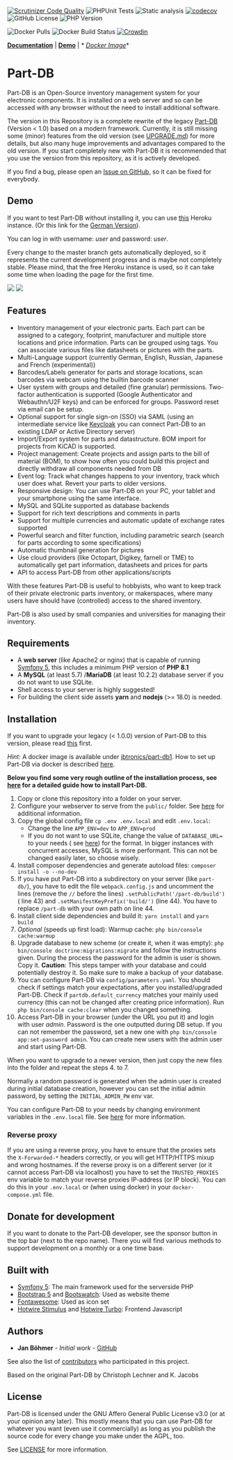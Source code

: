 [![Scrutinizer Code Quality](https://scrutinizer-ci.com/g/Part-DB/Part-DB-symfony/badges/quality-score.png?b=master)](https://scrutinizer-ci.com/g/Part-DB/Part-DB-symfony/?branch=master)
![PHPUnit Tests](https://github.com/Part-DB/Part-DB-symfony/workflows/PHPUnit%20Tests/badge.svg)
![Static analysis](https://github.com/Part-DB/Part-DB-symfony/workflows/Static%20analysis/badge.svg)
[![codecov](https://codecov.io/gh/Part-DB/Part-DB-symfony/branch/master/graph/badge.svg)](https://codecov.io/gh/Part-DB/Part-DB-server)
![GitHub License](https://img.shields.io/github/license/Part-DB/Part-DB-symfony)
![PHP Version](https://img.shields.io/badge/PHP-%3E%3D%208.1-green)

![Docker Pulls](https://img.shields.io/docker/pulls/jbtronics/part-db1)
![Docker Build Status](https://github.com/Part-DB/Part-DB-symfony/workflows/Docker%20Image%20Build/badge.svg)
[![Crowdin](https://badges.crowdin.net/e/8325196085d4bee8c04b75f7c915452a/localized.svg)](https://part-db.crowdin.com/part-db)

**[Documentation](https://docs.part-db.de/)** | **[Demo](https://part-db.herokuapp.com)** | *
*[Docker Image](https://hub.docker.com/r/jbtronics/part-db1)**

# Part-DB

Part-DB is an Open-Source inventory management system for your electronic components.
It is installed on a web server and so can be accessed with any browser without the need to install additional software.

The version in this Repository is a complete rewrite of the legacy [Part-DB](https://github.com/Part-DB/Part-DB)
(Version < 1.0) based on a modern framework.
Currently, it is still missing some (minor) features from the old version 
(see [UPGRADE.md](https://docs.part-db.de/upgrade_legacy.html)) for more details, but also many huge improvements and
advantages compared to the old version.
If you start completely new with Part-DB it is recommended that you use the version from this repository, as it is
actively developed.

If you find a bug, please open an [Issue on GitHub,](https://github.com/Part-DB/Part-DB-server/issues) so it can be fixed
for everybody.

## Demo

If you want to test Part-DB without installing it, you can use [this](https://part-db.herokuapp.com) Heroku instance.
(Or this link for the [German Version](https://part-db.herokuapp.com/de/)).

You can log in with username: *user* and password: *user*.

Every change to the master branch gets automatically deployed, so it represents the current development progress and is
maybe not completely stable. Please mind, that the free Heroku instance is used, so it can take some time when loading
the page
for the first time.

<img src="https://github.com/Part-DB/Part-DB-server/raw/master/docs/assets/readme/part_info.png">
<img src="https://github.com/Part-DB/Part-DB-server/raw/master/docs/assets/readme/parts_list.png">

## Features

* Inventory management of your electronic parts. Each part can be assigned to a category, footprint, manufacturer
  and multiple store locations and price information. Parts can be grouped using tags. You can associate various files
  like datasheets or pictures with the parts.
* Multi-Language support (currently German, English, Russian, Japanese and French (experimental))
* Barcodes/Labels generator for parts and storage locations, scan barcodes via webcam using the builtin barcode scanner
* User system with groups and detailed (fine granular) permissions.
  Two-factor authentication is supported (Google Authenticator and Webauthn/U2F keys) and can be enforced for groups.
  Password reset via email can be setup.
* Optional support for single sign-on (SSO) via SAML (using an intermediate service
  like [Keycloak](https://www.keycloak.org/) you can connect Part-DB to an existing LDAP or Active Directory server)
* Import/Export system for parts and datastructure. BOM import for projects from KiCAD is supported.
* Project management: Create projects and assign parts to the bill of material (BOM), to show how often you could build
  this project and directly withdraw all components needed from DB
* Event log: Track what changes happens to your inventory, track which user does what. Revert your parts to older
  versions.
* Responsive design: You can use Part-DB on your PC, your tablet and your smartphone using the same interface.
* MySQL and SQLite supported as database backends
* Support for rich text descriptions and comments in parts
* Support for multiple currencies and automatic update of exchange rates supported
* Powerful search and filter function, including parametric search (search for parts according to some specifications)
* Automatic thumbnail generation for pictures
* Use cloud providers (like Octopart, Digikey, farnell or TME) to automatically get part information, datasheets and
  prices for parts
* API to access Part-DB from other applications/scripts

With these features Part-DB is useful to hobbyists, who want to keep track of their private electronic parts inventory,
or makerspaces, where many users have should have (controlled) access to the shared inventory.

Part-DB is also used by small companies and universities for managing their inventory.

## Requirements

* A **web server** (like Apache2 or nginx) that is capable of
  running [Symfony 5](https://symfony.com/doc/current/reference/requirements.html),
  this includes a minimum PHP version of **PHP 8.1**
* A **MySQL** (at least 5.7) /**MariaDB** (at least 10.2.2) database server if you do not want to use SQLite.
* Shell access to your server is highly suggested!
* For building the client side assets **yarn** and **nodejs** (>= 18.0) is needed.

## Installation

If you want to upgrade your legacy (< 1.0.0) version of Part-DB to this version, please
read [this](https://docs.part-db.de/upgrade_legacy.html) first.

*Hint:* A docker image is available under [jbtronics/part-db1](https://hub.docker.com/r/jbtronics/part-db1). How to set
up Part-DB via docker is described [here](https://docs.part-db.de/installation/installation_docker.html).

**Below you find some very rough outline of the installation process, see [here](https://docs.part-db.de/installation/)
for a detailed guide how to install Part-DB.**

1. Copy or clone this repository into a folder on your server.
2. Configure your webserver to serve from the `public/` folder.
   See [here](https://symfony.com/doc/current/setup/web_server_configuration.html)
   for additional information.
3. Copy the global config file `cp .env .env.local` and edit `.env.local`:
    * Change the line `APP_ENV=dev` to `APP_ENV=prod`
    * If you do not want to use SQLite, change the value of `DATABASE_URL=` to your needs (
      see [here](http://docs.doctrine-project.org/projects/doctrine-dbal/en/latest/reference/configuration.html#connecting-using-a-url))
      for the format.
      In bigger instances with concurrent accesses, MySQL is more performant. This can not be changed easily later, so
      choose wisely.
4. Install composer dependencies and generate autoload files: `composer install -o --no-dev`
5. If you have put Part-DB into a subdirectory on your server (like `part-db/`), you have to edit the file
   `webpack.config.js` and uncomment the lines (remove the `//` before the lines) `.setPublicPath('/part-db/build')` (
   line 43) and
   `.setManifestKeyPrefix('build/')` (line 44). You have to replace `/part-db` with your own path on line 44.
6. Install client side dependencies and build it: `yarn install` and `yarn build`
7. _Optional_ (speeds up first load): Warmup cache: `php bin/console cache:warmup`
8. Upgrade database to new scheme (or create it, when it was empty): `php bin/console doctrine:migrations:migrate` and
   follow the instructions given. During the process the password for the admin is user is shown. Copy it. **Caution**:
   This steps tamper with your database and could potentially destroy it. So make sure to make a backup of your
   database.
9. You can configure Part-DB via `config/parameters.yaml`. You should check if settings match your expectations, after
   you installed/upgraded Part-DB. Check if `partdb.default_currency` matches your mainly used currency (this can not be
   changed after creating price information).
   Run `php bin/console cache:clear` when you changed something.
10. Access Part-DB in your browser (under the URL you put it) and login with user *admin*. Password is the one outputted
    during DB setup.
    If you can not remember the password, set a new one with `php bin/console app:set-password admin`. You can create
    new users with the admin user and start using Part-DB.

When you want to upgrade to a newer version, then just copy the new files into the folder
and repeat the steps 4. to 7.

Normally a random password is generated when the admin user is created during initial database creation,
however you can set the initial admin password, by setting the `INITIAL_ADMIN_PW` env var.

You can configure Part-DB to your needs by changing environment variables in the `.env.local` file.
See [here](https://docs.part-db.de/configuration.html) for more information.

### Reverse proxy

If you are using a reverse proxy, you have to ensure that the proxies sets the `X-Forwarded-*` headers correctly, or you
will get HTTP/HTTPS mixup and wrong hostnames.
If the reverse proxy is on a different server (or it cannot access Part-DB via localhost) you have to set
the `TRUSTED_PROXIES` env variable to match your reverse proxies IP-address (or IP block). You can do this in
your `.env.local` or (when using docker) in your `docker-compose.yml` file.

## Donate for development

If you want to donate to the Part-DB developer, see the sponsor button in the top bar (next to the repo name).
There you will find various methods to support development on a monthly or a one time base.

## Built with

* [Symfony 5](https://symfony.com/): The main framework used for the serverside PHP
* [Bootstrap 5](https://getbootstrap.com/) and [Bootswatch](https://bootswatch.com/): Used as website theme
* [Fontawesome](https://fontawesome.com/): Used as icon set
* [Hotwire Stimulus](https://stimulus.hotwired.dev/) and [Hotwire Turbo](https://turbo.hotwired.dev/): Frontend
  Javascript

## Authors

* **Jan Böhmer** - *Initial work* - [GitHub](https://github.com/jbtronics/)

See also the list of [contributors](https://github.com/Part-DB/Part-DB-server/graphs/contributors) who participated in
this project.

Based on the original Part-DB by Christoph Lechner and K. Jacobs

## License

Part-DB is licensed under the GNU Affero General Public License v3.0 (or at your opinion any later).
This mostly means that you can use Part-DB for whatever you want (even use it commercially)
as long as you publish the source code for every change you make under the AGPL, too.

See [LICENSE](https://github.com/Part-DB/Part-DB-server/blob/master/LICENSE) for more information.
